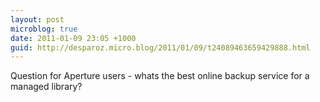 ```yaml
---
layout: post
microblog: true
date: 2011-01-09 23:05 +1000
guid: http://desparoz.micro.blog/2011/01/09/t24089463659429888.html
---
```

Question for Aperture users - whats the best online backup service for a managed library?
